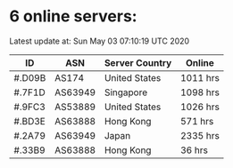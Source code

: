 # 6 online servers:

Latest update at: Sun May 03 07:10:19 UTC 2020

| ID | ASN | Server Country | Online |
| -- | --- | -------------- | ------ |
| #.D09B | AS174 | United States | 1011 hrs |
| #.7F1D | AS63949 | Singapore | 1098 hrs |
| #.9FC3 | AS53889 | United States | 1026 hrs |
| #.BD3E | AS63888 | Hong Kong | 571 hrs |
| #.2A79 | AS63949 | Japan | 2335 hrs |
| #.33B9 | AS63888 | Hong Kong | 36 hrs |

